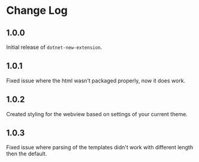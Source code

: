 # Change Log

## 1.0.0

Initial release of `dotnet-new-extension`.

## 1.0.1

Fixed issue where the html wasn't packaged properly, now it does work.

## 1.0.2

Created styling for the webview based on settings of your current theme.

## 1.0.3

Fixed issue where parsing of the templates didn't work with different length then the default.